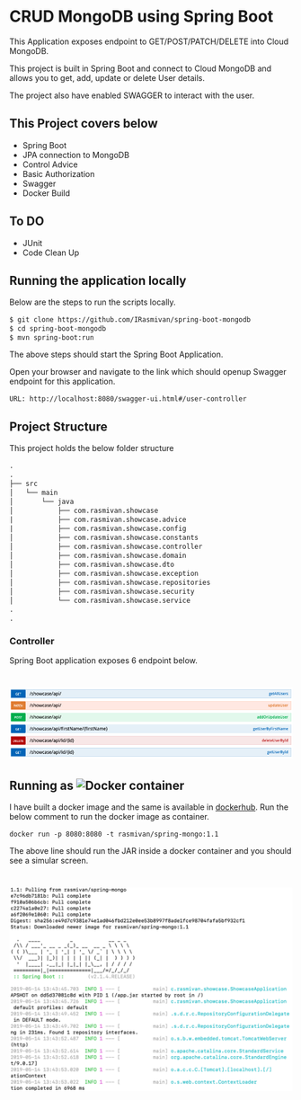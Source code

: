 #
# CRUD MongoDB using Spring Boot 

This Application exposes endpoint to GET/POST/PATCH/DELETE into Cloud MongoDB.

This project is built in Spring Boot and connect to Cloud MongoDB and allows you to get, add, update or delete User details.

The project also have enabled SWAGGER to interact with the user.

## This Project covers below
* Spring Boot
* JPA connection to MongoDB
* Control Advice
* Basic Authorization
* Swagger
* Docker Build

## To DO

* JUnit
* Code Clean Up

## Running the application locally

Below are the steps to run the scripts locally.

    $ git clone https://github.com/IRasmivan/spring-boot-mongodb
    $ cd spring-boot-mongodb
    $ mvn spring-boot:run
 
The above steps should start the Spring Boot Application.

Open your browser and navigate to the link which should openup Swagger endpoint for this application.

    URL: http://localhost:8080/swagger-ui.html#/user-controller

## Project Structure
This project holds the below folder structure

    .
    .
    ├── src
    │   └── main
    │       └── java
    │           ├── com.rasmivan.showcase
    |           ├── com.rasmivan.showcase.advice
    |           ├── com.rasmivan.showcase.config
    │           ├── com.rasmivan.showcase.constants
    │           ├── com.rasmivan.showcase.controller
    │           ├── com.rasmivan.showcase.domain
    │           ├── com.rasmivan.showcase.dto
    │           ├── com.rasmivan.showcase.exception
    │           ├── com.rasmivan.showcase.repositories
    │           ├── com.rasmivan.showcase.security
    │           └── com.rasmivan.showcase.service
    .
    .
    
 
### Controller
Spring Boot application exposes 6 endpoint below.

# ![SwaggerController](swagger.png)


## Running as ![Docker container](https://img.icons8.com/color/50/000000/docker.png "Docker Container")

I have built a docker image and the same is available in [dockerhub](https://cloud.docker.com/repository/docker/rasmivan/spring-mongo/general). Run the below comment to run the docker image as container.
    
    docker run -p 8080:8080 -t rasmivan/spring-mongo:1.1

The above line should run the JAR inside a docker container and you should see a simular screen.
# ![docker snapshot](docker.png)